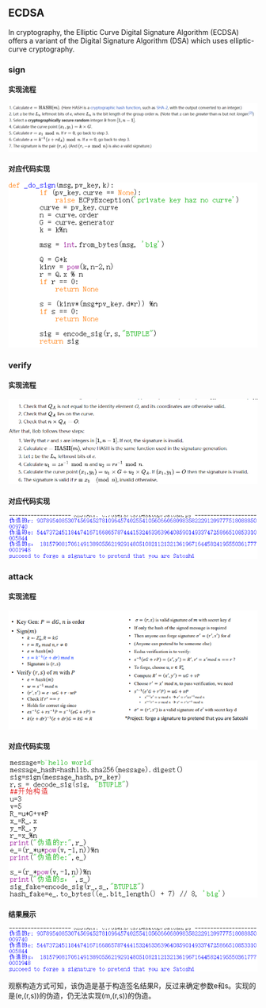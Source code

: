 ## ECDSA
In cryptography, the Elliptic Curve Digital Signature Algorithm (ECDSA) offers a variant of the Digital Signature Algorithm (DSA) which uses elliptic-curve cryptography.
### sign
#### 实现流程
![enter image description here](A.png)

#### 对应代码实现
![enter image description here](1.png)

### verify
#### 实现流程
![enter image description here](B.png)

#### 对应代码实现
![enter image description here](s.png)

### attack
#### 实现流程
![enter image description here](SSS.png)

#### 对应代码实现
![enter image description here](3.png)

#### 结果展示
![enter image description here](S.png)

观察构造方式可知，该伪造是基于构造签名结果R，反过来确定参数e和s。实现的是(e,(r,s))的伪造，仍无法实现(m,(r,s))的伪造。








